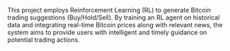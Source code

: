 This project employs Reinforcement Learning (RL) to generate Bitcoin trading suggestions (Buy/Hold/Sell). By training an RL agent on historical data and integrating real-time Bitcoin prices along with relevant news, the system aims to provide users with intelligent and timely guidance on potential trading actions.
